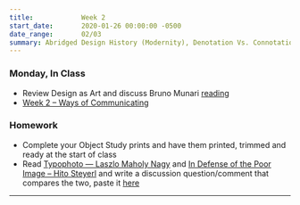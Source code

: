 ```yaml
---
title:            Week 2
start_date:       2020-01-26 00:00:00 -0500
date_range:       02/03
summary: Abridged Design History (Modernity), Denotation Vs. Connotation, Design as Art
---
```


### Monday, In Class

- Review Design as Art and discuss Bruno Munari [reading](https://paper.dropbox.com/doc/1b-Reading-Discussion-Question-Week-1--AtIdLY39~jYpJ7DookpEa__AAQ-2HgnCUMljY7IYcVizsZT3)
- [Week 2 – Ways of Communicating](https://paper.dropbox.com/doc/Week-2-Ways-of-Communicating--AtmsCiQs4ncRjm~qsuwcrMW0AQ-jOaTiNMyvoizDMd8yhKAK)


### Homework

- Complete your Object Study prints and have them printed, trimmed and ready at the start of class
- Read [Typophoto — Laszlo Maholy Nagy](https://ci.labud.nyc/assets/readings/moholy-nagy-laszlo-typophoto.pdf) and [In Defense of the Poor Image – Hito Steyerl](https://www.e-flux.com/journal/10/61362/in-defense-of-the-poor-image/) and write a discussion question/comment that compares the two, paste it [here](https://paper.dropbox.com/doc/Week-3-Discussion-Questions-and-Comments--Atk5XmV~hDU0Jo7HiUyuv8hgAQ-hBw8fOmMyCkoDJ7xywM1t)

---
